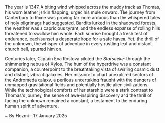 
The year is 1347.  A biting wind whipped across the muddy track as Thomas, his worn leather jerkin flapping, urged his mule onward.  The journey from Canterbury to Rome was proving far more arduous than the whispered tales of holy pilgrimage had suggested. Bandits lurked in the shadowed forests, the weather was a capricious tyrant, and the endless expanse of rolling hills threatened to swallow him whole.  Each sunrise brought a fresh test of endurance, each sunset a desperate hope for a safe haven.  Yet, the thrill of the unknown, the whisper of adventure in every rustling leaf and distant church bell, spurred him on.

Centuries later, Captain Eva Rostova piloted the *Starseeker* through the shimmering nebula of Xylos.  The hum of the hyperdrive was a constant companion, a counterpoint to the breathtaking vista of swirling cosmic dust and distant, vibrant galaxies.  Her mission: to chart unexplored sectors of the Andromeda galaxy, a perilous undertaking fraught with the dangers of unmapped gravitational fields and potentially hostile alien civilizations.  While the technological comforts of her starship were a stark contrast to Thomas's journey, the sense of awe-inspiring discovery and the thrill of facing the unknown remained a constant, a testament to the enduring human spirit of adventure.

~ By Hozmi - 17 January 2025
